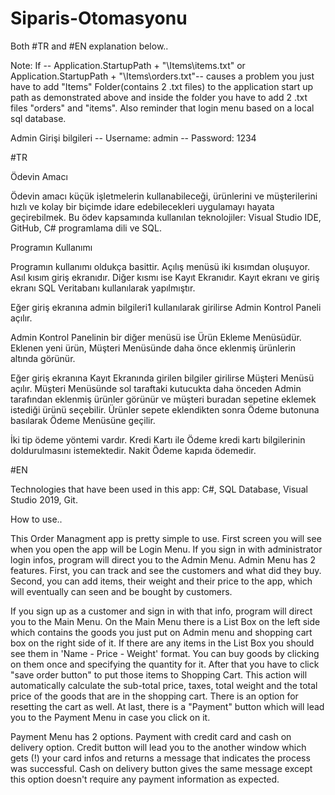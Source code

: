# Siparis-Otomasyonu

Both #TR and #EN explanation below..

Note: If -- Application.StartupPath + "\\Items\\items.txt" or Application.StartupPath + "\\Items\\orders.txt"-- causes a problem 
you just have to add "Items" Folder(contains 2 .txt files) to the application start up path as demonstrated above 
and inside the folder you have to add 2 .txt files "orders" and "items". 
Also reminder that login menu based on a local sql database.


Admin Girişi bilgileri -- Username: admin -- Password: 1234


#TR

Ödevin Amacı

Ödevin amacı küçük işletmelerin kullanabileceği, ürünlerini ve müşterilerini hızlı ve kolay bir biçimde idare edebilecekleri uygulamayı hayata geçirebilmek. 
Bu ödev kapsamında kullanılan teknolojiler: Visual Studio IDE, GitHub, C# programlama dili ve SQL.

Programın Kullanımı

Programın kullanımı oldukça basittir. Açılış menüsü iki kısımdan oluşuyor. 
Asıl kısım giriş ekranıdır. Diğer kısmı ise Kayıt Ekranıdır. 
Kayıt ekranı ve giriş ekranı SQL Veritabanı kullanılarak yapılmıştır. 

Eğer giriş ekranına admin bilgileri1 kullanılarak girilirse Admin Kontrol Paneli açılır. 

Admin Kontrol Panelinin bir diğer menüsü ise Ürün Ekleme Menüsüdür. 
Eklenen yeni ürün, Müşteri Menüsünde daha önce eklenmiş ürünlerin altında görünür. 

Eğer giriş ekranına Kayıt Ekranında girilen bilgiler girilirse Müşteri Menüsü açılır.
Müşteri Menüsünde sol taraftaki kutucukta daha önceden Admin tarafından eklenmiş ürünler görünür ve müşteri buradan sepetine eklemek istediği ürünü seçebilir.
Ürünler sepete eklendikten sonra Ödeme butonuna basılarak Ödeme Menüsüne geçilir. 

İki tip ödeme yöntemi vardır. 
Kredi Kartı ile Ödeme kredi kartı bilgilerinin doldurulmasını istemektedir. Nakit Ödeme kapıda ödemedir.

#EN

Technologies that have been used in this app: C#, SQL Database, Visual Studio 2019, Git.

How to use..

This Order Managment app is pretty simple to use. First screen you will see when you open the app will be Login Menu.
If you sign in with administrator login infos, program will direct you to the Admin Menu.
Admin Menu has 2 features.
First, you can track and see the customers and what did they buy.
Second, you can add items, their weight and their price to the app, which will eventually can seen and be bought by customers.

If you sign up as a customer and sign in with that info, program will direct you to the Main Menu.
On the Main Menu there is a List Box on the left side which contains the goods you just put on Admin menu and shopping cart box on the right side of it.
If there are any items in the List Box you should see them in 'Name - Price - Weight' format.
You can buy goods by clicking on them once and specifying the quantity for it. 
After that you have to click "save order button" to put those items to Shopping Cart.
This action will automatically calculate the sub-total price, taxes, total weight and the total price of the goods that are in the shopping cart.
There is an option for resetting the cart as well.
At last, there is a "Payment" button which will lead you to the Payment Menu in case you click on it.

Payment Menu has 2 options. Payment with credit card and cash on delivery option.
Credit button will lead you to the another window which gets (!) your card infos and returns a message that indicates the process was successful.
Cash on delivery button gives the same message except this option doesn't require any payment information as expected.



